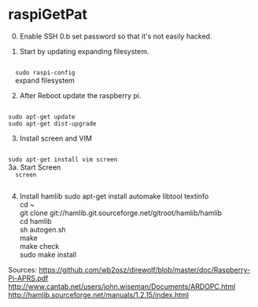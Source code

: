 # raspiGetPat
0. Enable SSH
0.b set password so that it's not easily hacked.

1. Start by updating expanding filesystem.
<code>
  sudo raspi-config
  </code>
expand filesystem

2. After Reboot update the raspberry pi.
<code>
sudo apt-get update
sudo apt-get dist-upgrade
</code>

3. Install screen and VIM
<code>
sudo apt-get install vim screen
</code>
3a. Start Screen
<code>
  screen
  </code>

4. Install hamlib
sudo apt-get install automake libtool textinfo<br>
cd ~<br>
git clone git://hamlib.git.sourceforge.net/gitroot/hamlib/hamlib<br>
cd hamlib<br>
sh autogen.sh<br>
make<br>
make check<br> 
sudo make install<br>

Sources:
https://github.com/wb2osz/direwolf/blob/master/doc/Raspberry-Pi-APRS.pdf
http://www.cantab.net/users/john.wiseman/Documents/ARDOPC.html
http://hamlib.sourceforge.net/manuals/1.2.15/index.html
